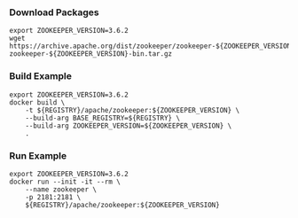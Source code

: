 ### Download Packages
```shell
export ZOOKEEPER_VERSION=3.6.2
wget https://archive.apache.org/dist/zookeeper/zookeeper-${ZOOKEEPER_VERSION}/apache-zookeeper-${ZOOKEEPER_VERSION}-bin.tar.gz

```

### Build Example
```shell
export ZOOKEEPER_VERSION=3.6.2
docker build \
    -t ${REGISTRY}/apache/zookeeper:${ZOOKEEPER_VERSION} \
    --build-arg BASE_REGISTRY=${REGISTRY} \
    --build-arg ZOOKEEPER_VERSION=${ZOOKEEPER_VERSION} \
    .
```

### Run Example
```shell
export ZOOKEEPER_VERSION=3.6.2
docker run --init -it --rm \
    --name zookeeper \
    -p 2181:2181 \
    ${REGISTRY}/apache/zookeeper:${ZOOKEEPER_VERSION}
```